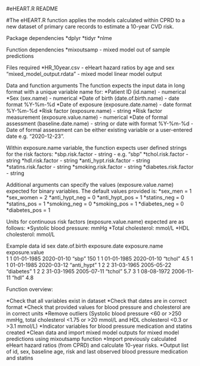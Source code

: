 #eHEART.R README

#The eHEART.R function applies the models calculated within CPRD to a new dataset of primary care records to estimate a 10-year CVD risk.

Package dependencies
*dplyr
*tidyr
*nlme

Function dependencies
*mixoutsamp - mixed model out of sample predictions

Files required
*HR_10year.csv - eHeart hazard ratios by age and sex
“mixed_model_output.rdata” - mixed model linear model output

Data and function arguments
The function expects the input data in long format with a unique variable name for: 
	*Patient ID (id.name) - numerical
	*Sex (sex.name) - numerical
	*Date of birth (date.of.birth.name) - date format %Y-%m-%d
	*Date of exposure (exposure.date.name) - date format %Y-%m-%d
	*Risk factor (exposure.name) - string 
	*Risk factor measurement (exposure.value.name) - numerical
	*Date of formal assessment (baseline.date.name) - string or date with format %Y-%m-%d - Date of formal assessment can be either existing variable or a user-entered date e.g. 		“2020-12-23”.

Within exposure.name variable, the function expects user defined strings for the risk factors:
	*sbp.risk.factor - string - e.g. “sbp”
	*tchol.risk.factor - string
	*hdl.risk.factor - string
	*anti_hypt.risk.factor - string
	*statins.risk.factor - string
	*smoking.risk.factor - string
	*diabetes.risk.factor - string

Additional arguments can specify the values (exposure.value.name) expected for binary variables. The default values provided is:
	*sex_men = 1
	*sex_women = 2
	*anti_hypt_neg = 0
	*anti_hypt_pos = 1
	*statins_neg = 0
	*statins_pos = 1
	*smoking_neg = 0
	*smoking_pos = 1
	*diabetes_neg = 0
	*diabetes_pos = 1

Units for continuous risk factors (exposure.value.name) expected are as follows:
	*Systolic blood pressure: mmHg
	*Total cholesterol: mmol/L
	*HDL cholesterol: mmol/L


Example data
id	sex	date.of.birth		exposure.date	exposure.name	exposure.value  
1	1	01-01-1985		2020-01-10		“sbp”			150
1	1	01-01-1985		2020-01-10		“tchol”			4.5
1	1	01-01-1985		2020-03-12		“anti_hypt”		1
2	2	31-03-1965		2005-05-22		“diabetes”		1
2	2	31-03-1965		2005-07-11		“tchol”			5.7
3	1	08-08-1972		2006-11-11		“hdl”			4.8			



Function overview:

*Check that all variables exist in dataset
*Check that dates are in correct format
*Check that provided values for blood pressure and cholesterol are in correct units
*Remove outliers (Systolic blood pressure <60 or >250 mmHg, total cholesterol <1.75 or >20 mmol/L and HDL cholesterol <0.3 or >3.1 mmol/L)
*Indicator variables for blood pressure medication and statins created
*Clean data and import mixed model outputs for mixed model predictions using mixoutsamp function
*Import previously calculated eHeart hazard ratios (from CPRD) and calculate 10-year risks. 
*Output list of id, sex, baseline age, risk and last observed blood pressure medication and statins





